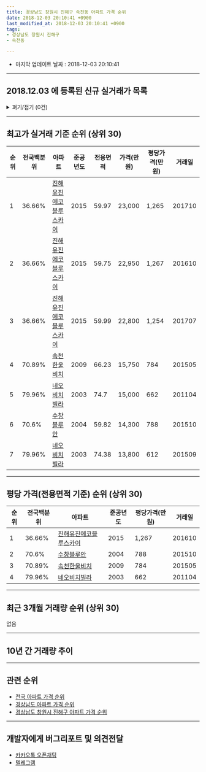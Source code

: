 ```yaml
---
title: 경상남도 창원시 진해구 속천동 아파트 가격 순위
date: 2018-12-03 20:10:41 +0900
last_modified_at: 2018-12-03 20:10:41 +0900
tags:
- 경상남도 창원시 진해구
- 속천동

---
```


* 마지막 업데이트 날짜 : 2018-12-03 20:10:41

---

## 2018.12.03 에 등록된 신규 실거래가 목록

<details>
<summary>펴기/접기 (0건)</summary>
<div markdown="1">

|아파트|전국백분위|준공년도|전용면적|가격(만원)|평당가격(만원)|거래일|
|---|---|---|---|---|---|---|
|없음|||||||


</div>
</details>

---

## 최고가 실거래 기준 순위 (상위 30)


|순위|전국백분위|아파트|준공년도|전용면적|가격(만원)|평당가격(만원)|거래일|
|---|---|---|---|---|---|---|---|
|1|36.66%|[진해유진에코블루스카이](https://search.naver.com/search.naver?query=%EA%B2%BD%EC%83%81%EB%82%A8%EB%8F%84+%EC%B0%BD%EC%9B%90%EC%8B%9C+%EC%A7%84%ED%95%B4%EA%B5%AC+%EC%86%8D%EC%B2%9C%EB%8F%99+%EC%A7%84%ED%95%B4%EC%9C%A0%EC%A7%84%EC%97%90%EC%BD%94%EB%B8%94%EB%A3%A8%EC%8A%A4%EC%B9%B4%EC%9D%B4)|2015|59.97|23,000|1,265|201710|
|2|36.66%|[진해유진에코블루스카이](https://search.naver.com/search.naver?query=%EA%B2%BD%EC%83%81%EB%82%A8%EB%8F%84+%EC%B0%BD%EC%9B%90%EC%8B%9C+%EC%A7%84%ED%95%B4%EA%B5%AC+%EC%86%8D%EC%B2%9C%EB%8F%99+%EC%A7%84%ED%95%B4%EC%9C%A0%EC%A7%84%EC%97%90%EC%BD%94%EB%B8%94%EB%A3%A8%EC%8A%A4%EC%B9%B4%EC%9D%B4)|2015|59.75|22,950|1,267|201610|
|3|36.66%|[진해유진에코블루스카이](https://search.naver.com/search.naver?query=%EA%B2%BD%EC%83%81%EB%82%A8%EB%8F%84+%EC%B0%BD%EC%9B%90%EC%8B%9C+%EC%A7%84%ED%95%B4%EA%B5%AC+%EC%86%8D%EC%B2%9C%EB%8F%99+%EC%A7%84%ED%95%B4%EC%9C%A0%EC%A7%84%EC%97%90%EC%BD%94%EB%B8%94%EB%A3%A8%EC%8A%A4%EC%B9%B4%EC%9D%B4)|2015|59.99|22,800|1,254|201707|
|4|70.89%|[속천한울비치](https://search.naver.com/search.naver?query=%EA%B2%BD%EC%83%81%EB%82%A8%EB%8F%84+%EC%B0%BD%EC%9B%90%EC%8B%9C+%EC%A7%84%ED%95%B4%EA%B5%AC+%EC%86%8D%EC%B2%9C%EB%8F%99+%EC%86%8D%EC%B2%9C%ED%95%9C%EC%9A%B8%EB%B9%84%EC%B9%98)|2009|66.23|15,750|784|201505|
|5|79.96%|[네오비치빌라](https://search.naver.com/search.naver?query=%EA%B2%BD%EC%83%81%EB%82%A8%EB%8F%84+%EC%B0%BD%EC%9B%90%EC%8B%9C+%EC%A7%84%ED%95%B4%EA%B5%AC+%EC%86%8D%EC%B2%9C%EB%8F%99+%EB%84%A4%EC%98%A4%EB%B9%84%EC%B9%98%EB%B9%8C%EB%9D%BC)|2003|74.7|15,000|662|201104|
|6|70.6%|[수창블루안](https://search.naver.com/search.naver?query=%EA%B2%BD%EC%83%81%EB%82%A8%EB%8F%84+%EC%B0%BD%EC%9B%90%EC%8B%9C+%EC%A7%84%ED%95%B4%EA%B5%AC+%EC%86%8D%EC%B2%9C%EB%8F%99+%EC%88%98%EC%B0%BD%EB%B8%94%EB%A3%A8%EC%95%88)|2004|59.82|14,300|788|201510|
|7|79.96%|[네오비치빌라](https://search.naver.com/search.naver?query=%EA%B2%BD%EC%83%81%EB%82%A8%EB%8F%84+%EC%B0%BD%EC%9B%90%EC%8B%9C+%EC%A7%84%ED%95%B4%EA%B5%AC+%EC%86%8D%EC%B2%9C%EB%8F%99+%EB%84%A4%EC%98%A4%EB%B9%84%EC%B9%98%EB%B9%8C%EB%9D%BC)|2003|74.38|13,800|612|201509|


---

## 평당 가격(전용면적 기준) 순위 (상위 30)


|순위|전국백분위|아파트|준공년도|평당가격(만원)|거래일|
|---|---|---|---|---|---|
|1|36.66%|[진해유진에코블루스카이](https://search.naver.com/search.naver?query=%EA%B2%BD%EC%83%81%EB%82%A8%EB%8F%84+%EC%B0%BD%EC%9B%90%EC%8B%9C+%EC%A7%84%ED%95%B4%EA%B5%AC+%EC%86%8D%EC%B2%9C%EB%8F%99+%EC%A7%84%ED%95%B4%EC%9C%A0%EC%A7%84%EC%97%90%EC%BD%94%EB%B8%94%EB%A3%A8%EC%8A%A4%EC%B9%B4%EC%9D%B4)|2015|1,267|201610|
|2|70.6%|[수창블루안](https://search.naver.com/search.naver?query=%EA%B2%BD%EC%83%81%EB%82%A8%EB%8F%84+%EC%B0%BD%EC%9B%90%EC%8B%9C+%EC%A7%84%ED%95%B4%EA%B5%AC+%EC%86%8D%EC%B2%9C%EB%8F%99+%EC%88%98%EC%B0%BD%EB%B8%94%EB%A3%A8%EC%95%88)|2004|788|201510|
|3|70.89%|[속천한울비치](https://search.naver.com/search.naver?query=%EA%B2%BD%EC%83%81%EB%82%A8%EB%8F%84+%EC%B0%BD%EC%9B%90%EC%8B%9C+%EC%A7%84%ED%95%B4%EA%B5%AC+%EC%86%8D%EC%B2%9C%EB%8F%99+%EC%86%8D%EC%B2%9C%ED%95%9C%EC%9A%B8%EB%B9%84%EC%B9%98)|2009|784|201505|
|4|79.96%|[네오비치빌라](https://search.naver.com/search.naver?query=%EA%B2%BD%EC%83%81%EB%82%A8%EB%8F%84+%EC%B0%BD%EC%9B%90%EC%8B%9C+%EC%A7%84%ED%95%B4%EA%B5%AC+%EC%86%8D%EC%B2%9C%EB%8F%99+%EB%84%A4%EC%98%A4%EB%B9%84%EC%B9%98%EB%B9%8C%EB%9D%BC)|2003|662|201104|


---

## 최근 3개월 거래량 순위 (상위 30)

없음

---

## 10년 간 거래량 추이


<div style="width:100%;">
    <canvas id="deal_progress" height="250"></canvas>
</div>

<script>
new Chart(document.getElementById("deal_progress"), {
    type: 'line',
    data: {
        labels: ['200812','200901','200902','200903','200904','200905','200906','200907','200908','200909','200910','200911','200912','201001','201002','201003','201004','201005','201006','201007','201008','201009','201010','201011','201012','201101','201102','201103','201104','201105','201106','201107','201108','201109','201110','201111','201112','201201','201202','201203','201204','201205','201206','201207','201208','201209','201210','201211','201212','201301','201302','201303','201304','201305','201306','201307','201308','201309','201310','201311','201312','201401','201402','201403','201404','201405','201406','201407','201408','201409','201410','201411','201412','201501','201502','201503','201504','201505','201506','201507','201508','201509','201510','201511','201512','201601','201602','201603','201604','201605','201606','201607','201608','201609','201610','201611','201612','201701','201702','201703','201704','201705','201706','201707','201708','201709','201710','201711','201712','201801','201802','201803','201804','201805','201806','201807','201808','201809','201810','201811','201812'],
        datasets: [{
            label: '실거래 수',
            pointRadius: 1,
            data: [2, 0, 2, 1, 0, 1, 0, 1, 1, 1, 3, 3, 7, 4, 4, 2, 3, 4, 0, 5, 3, 2, 1, 2, 2, 3, 4, 0, 5, 1, 0, 0, 0, 2, 2, 3, 1, 1, 1, 2, 1, 2, 0, 2, 0, 0, 1, 1, 1, 1, 3, 1, 2, 0, 1, 0, 2, 1, 1, 0, 0, 0, 1, 2, 0, 3, 1, 1, 4, 2, 1, 0, 2, 1, 3, 0, 2, 6, 1, 6, 3, 3, 2, 2, 1, 4, 1, 4, 1, 0, 0, 0, 4, 2, 2, 1, 3, 0, 0, 7, 0, 1, 0, 4, 3, 0, 2, 0, 0, 4, 1, 1, 1, 0, 1, 0, 0, 1, 0, 0, 0],
            borderColor: "rgba(255, 201, 14, 1)",
            backgroundColor: "rgba(255, 201, 14, 0.5)",
            fill: true,
        }]
    },
    options: {
        responsive: true,
        title: {
            display: true,
            text: '10년간 거래량 추이'
        },
        tooltips: {
            mode: 'index',
            intersect: false,
        },
        hover: {
            mode: 'nearest',
            intersect: true
        },
        scales: {
            xAxes: [{
                display: true,
                scaleLabel: {
                    display: true,
                    labelString: '년/월'
                }
            }],
            yAxes: [{
                display: true,
                ticks: {
                    suggestedMin: 0,
                },
                scaleLabel: {
                    display: true,
                    labelString: '실거래 수'
                }
            }]
        }
    }
});

</script>


---

## 관련 순위

- [전국 아파트 가격 순위](https://inasie.github.io/apt-ranking/전국)
- [경상남도 아파트 가격 순위](https://inasie.github.io/apt-ranking/경상남도)
- [경상남도 창원시 진해구 아파트 가격 순위](https://inasie.github.io/apt-ranking/경상남도-창원시-진해구)


---

## 개발자에게 버그리포트 및 의견전달

- [카카오톡 오픈채팅](https://open.kakao.com/o/gLJUAP4)
- [텔레그램](https://t.me/inasie)

